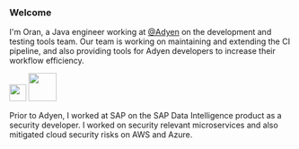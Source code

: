 ### Welcome

I'm Oran, a Java engineer working at [@Adyen](https://adyen.com) on the development and testing tools team. Our team is working on maintaining and extending the CI pipeline, and also providing tools for Adyen developers to increase their workflow efficiency.

<a href="https://www.adyen.com"><img height=30 src="https://upload.wikimedia.org/wikipedia/commons/thumb/a/a2/Adyen_Corporate_Logo.svg/1200px-Adyen_Corporate_Logo.svg.png"/></a>
<a href="https://www.jenkins.io/"><img height=50 src="https://technologyconversations.files.wordpress.com/2016/02/jenkins-devil.png"/></a>

Prior to Adyen, I worked at SAP on the SAP Data Intelligence product as a security developer. I worked on security relevant microservices and also mitigated cloud security risks on AWS and Azure.
